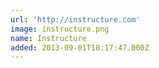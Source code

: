```yaml
---
url: 'http://instructure.com'
image: instructure.png
name: Instructure
added: 2013-09-01T18:17:47.000Z
---
```

